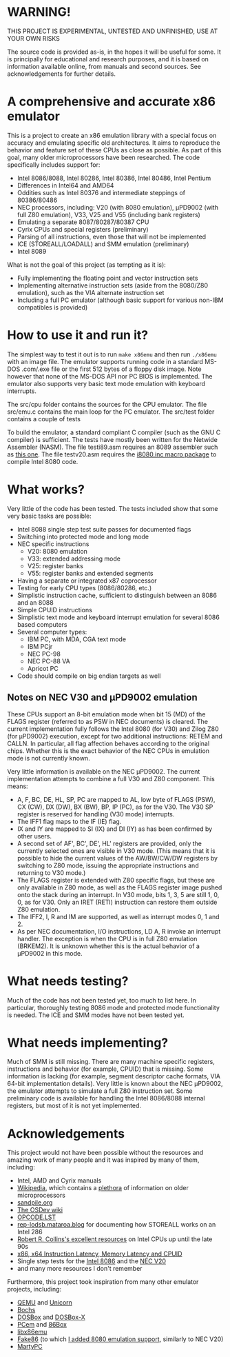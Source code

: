
# WARNING!

THIS PROJECT IS EXPERIMENTAL, UNTESTED AND UNFINISHED, USE AT YOUR OWN RISKS

The source code is provided as-is, in the hopes it will be useful for some.
It is principally for educational and research purposes, and it is based on information available online, from manuals and second sources.
See acknowledgements for further details.

# A comprehensive and accurate x86 emulator

This is a project to create an x86 emulation library with a special focus on accuracy and emulating specific old architectures.
It aims to reproduce the behavior and feature set of these CPUs as close as possible.
As part of this goal, many older microprocessors have been researched.
The code specifically includes support for:

* Intel 8086/8088, Intel 80286, Intel 80386, Intel 80486, Intel Pentium
* Differences in Intel64 and AMD64
* Oddities such as Intel 80376 and intermediate steppings of 80386/80486
* NEC processors, including: V20 (with 8080 emulation), µPD9002 (with full Z80 emulation), V33, V25 and V55 (including bank registers)
* Emulating a separate 8087/80287/80387 CPU
* Cyrix CPUs and special registers (preliminary)
* Parsing of all instructions, even those that will not be implemented
* ICE (STOREALL/LOADALL) and SMM emulation (preliminary)
* Intel 8089

What is not the goal of this project (as tempting as it is):

* Fully implementing the floating point and vector instruction sets
* Implementing alternative instruction sets (aside from the 8080/Z80 emulation), such as the VIA alternate instruction set
* Including a full PC emulator (although basic support for various non-IBM compatibles is provided)

# How to use it and run it?

The simplest way to test it out is to run `make x86emu` and then run `./x86emu` with an image file.
The emulator supports running code in a standard MS-DOS .com/.exe file or the first 512 bytes of a floppy disk image.
Note however that none of the MS-DOS API nor PC BIOS is implemented.
The emulator also supports very basic text mode emulation with keyboard interrupts.

The src/cpu folder contains the sources for the CPU emulator.
The file src/emu.c contains the main loop for the PC emulator.
The src/test folder contains a couple of tests

To build the emulator, a standard compliant C compiler (such as the GNU C compiler) is sufficient.
The tests have mostly been written for the Netwide Assembler (NASM).
The file testi89.asm requires an 8089 assembler such as [this one](https://github.com/brouhaha/i89).
The file testv20.asm requires the [i8080.inc macro package](https://github.com/BinaryMelodies/nasm-i8080) to compile Intel 8080 code.

# What works?

Very little of the code has been tested.
The tests included show that some very basic tasks are possible:

* Intel 8088 single step test suite passes for documented flags
* Switching into protected mode and long mode
* NEC specific instructions
    * V20: 8080 emulation
    * V33: extended addressing mode
    * V25: register banks
    * V55: register banks and extended segments
* Having a separate or integrated x87 coprocessor
* Testing for early CPU types (8086/80286, etc.)
* Simplistic instruction cache, sufficient to distinguish between an 8086 and an 8088
* Simple CPUID instructions
* Simplistic text mode and keyboard interrupt emulation for several 8086 based computers
* Several computer types:
    * IBM PC, with MDA, CGA text mode
    * IBM PCjr
    * NEC PC-98
    * NEC PC-88 VA
    * Apricot PC
* Code should compile on big endian targets as well

## Notes on NEC V30 and µPD9002 emulation

These CPUs support an 8-bit emulation mode when bit 15 (MD) of the FLAGS register (referred to as PSW in NEC documents) is cleared.
The current implementation fully follows the Intel 8080 (for V30) and Zilog Z80 (for µPD9002) execution, except for two additional instructions: RETEM and CALLN.
In particular, all flag affection behaves according to the original chips.
Whether this is the exact behavior of the NEC CPUs in emulation mode is not currently known.

Very little information is available on the NEC µPD9002.
The current implementation attempts to combine a full V30 and Z80 component.
This means:

* A, F, BC, DE, HL, SP, PC are mapped to AL, low byte of FLAGS (PSW), CX (CW), DX (DW), BX (BW), BP, IP (PC), as for the V30.
The V30 SP register is reserved for handling (V30 mode) interrupts.
* The IFF1 flag maps to the IF (IE) flag.
* IX and IY are mapped to SI (IX) and DI (IY) as has been confirmed by other users.
* A second set of AF', BC', DE', HL' registers are provided, only the currently selected ones are visible in V30 mode. (This means that it is possible to hide the current values of the AW/BW/CW/DW registers by switching to Z80 mode, issuing the appropriate instructions and returning to V30 mode.)
* The FLAGS register is extended with Z80 specific flags, but these are only available in Z80 mode, as well as the FLAGS register image pushed onto the stack during an interrupt.
In V30 mode, bits 1, 3, 5 are still 1, 0, 0, as for V30.
Only an IRET (RETI) instruction can restore them outside Z80 emulation.
* The IFF2, I, R and IM are supported, as well as interrupt modes 0, 1 and 2.
* As per NEC documentation, I/O instructions, LD A, R invoke an interrupt handler.
The exception is when the CPU is in full Z80 emulation (BRKEM2).
It is unknown whether this is the actual behavior of a µPD9002 in this mode.

# What needs testing?

Much of the code has not been tested yet, too much to list here.
In particular, thoroughly testing 8086 mode and protected mode functionality is needed.
The ICE and SMM modes have not been tested yet.

# What needs implementing?

Much of SMM is still missing.
There are many machine specific registers, instructions and behavior (for example, CPUID) that is missing.
Some information is lacking (for example, segment descriptor cache formats, VIA 64-bit implementation details).
Very little is known about the NEC µPD9002, the emulator attempts to simulate a full Z80 instruction set.
Some preliminary code is available for handling the Intel 8086/8088 internal registers, but most of it is not yet implemented.

# Acknowledgements

This project would not have been possible without the resources and amazing work of many people and it was inspired by many of them, including:

* Intel, AMD and Cyrix manuals
* [Wikipedia](https://www.wikipedia.org/), which contains a [plethora](https://en.wikipedia.org/wiki/X86_instruction_listings) of information on older microprocessors
* [sandpile.org](https://sandpile.org/)
* [The OSDev wiki](https://wiki.osdev.org)
* [OPCODE.LST](http://phg.chat.ru/opcode.txt)
* [rep-lodsb.mataroa.blog](https://rep-lodsb.mataroa.blog/blog/intel-286-secrets-ice-mode-and-f1-0f-04/) for documenting how STOREALL works on an Intel 286
* [Robert R. Collins's excellent resources](https://www.rcollins.org/) on Intel CPUs up until the late 90s
* [x86, x64 Instruction Latency, Memory Latency and CPUID](http://users.atw.hu/instlatx64/)
* Single step tests for the [Intel 8086](https://github.com/SingleStepTests/8088) and the [NEC V20](https://github.com/SingleStepTests/v20)
* and many more resources I don't remember

Furthermore, this project took inspiration from many other emulator projects, including:

* [QEMU](https://www.qemu.org/) and [Unicorn](https://www.unicorn-engine.org/)
* [Bochs](https://bochs.sourceforge.io/)
* [DOSBox](https://www.dosbox.com/) and [DOSBox-X](https://dosbox-x.com/)
* [PCem](https://www.pcem-emulator.co.uk/) and [86Box](https://86box.net/)
* [libx86emu](https://github.com/wfeldt/libx86emu)
* [Fake86](https://sourceforge.net/projects/fake86/) (to which [I added 8080 emulation support](https://github.com/BinaryMelodies/fake86), similarly to NEC V20)
* [MartyPC](https://github.com/dbalsom/martypc)

